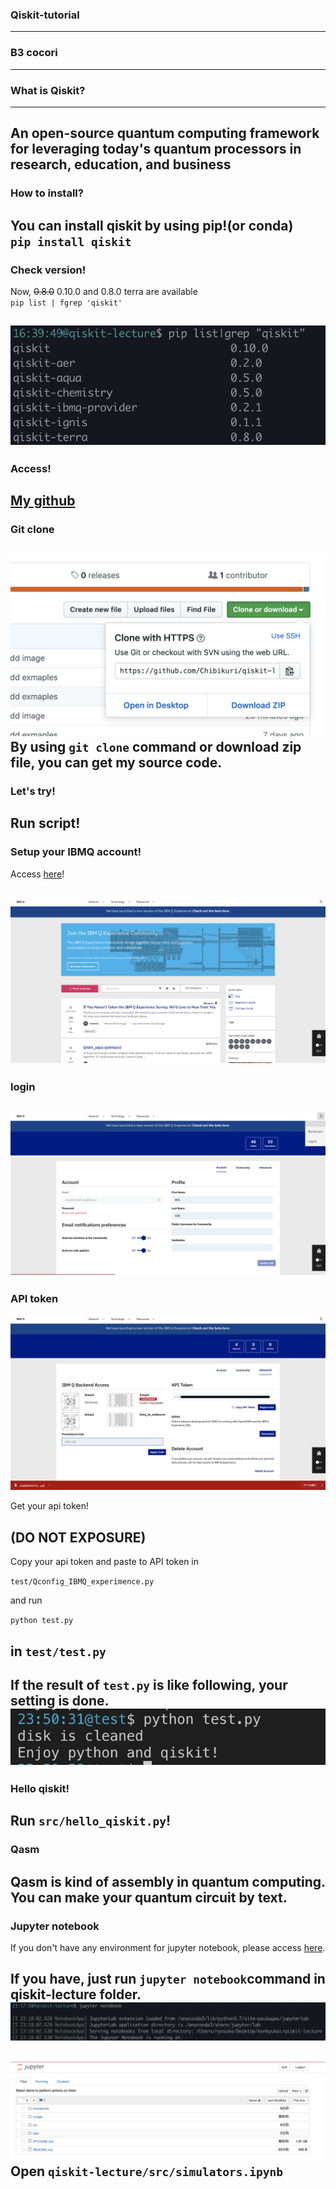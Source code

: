 ### Qiskit-tutorial

___

### B3 cocori

---

### What is Qiskit?
___
An open-source quantum computing framework for leveraging today's quantum processors in research, education, and business 
---
### How to install?
You can install qiskit by using pip!(or conda)  
`pip install qiskit`  
---
### **Check version!**  
Now, ~~0.8.0~~ 0.10.0 and 0.8.0 terra are available  
`pip list | fgrep 'qiskit'`  

![pipcheck](./image/qiskitversion.png)
---
### Access!
[My github](https://github.com/Chibikuri/qiskit-lecture)  
---
### Git clone
![gitclone](./image/gitclone.png)
By using `git clone` command or download zip file, you can get my source code.
---

### Let's try!
Run script!
---

### Setup your IBMQ account!

Access [here](https://quantumexperience.ng.bluemix.net/qx/community)!

![login](./image/ibmqx.png)
---

### login 

![log](./image/login.png)  
---

### API token

![api](./image/ap.png)

Get your api token!

(**DO NOT EXPOSURE**)  
---
Copy your api token and paste to API token in 

`test/Qconfig_IBMQ_experimence.py` 

and run  

`python test.py`

in `test/test.py`
---

If the result of `test.py` is like following, your setting is done.
![setting](./image/testresult.png)
---
### Hello qiskit!
Run `src/hello_qiskit.py`!  
---
### Qasm
Qasm is kind of assembly in quantum computing.  
You can make your quantum circuit by text.
---
### Jupyter notebook
If you don't have any environment for jupyter notebook, please access [here](https://colab.research.google.com/github/Chibikuri/qiskit-lecture/blob/master/src/simulators.ipynb).

If you have, just run `jupyter notebook`command in qiskit-lecture folder.
![jupyter](./image/jupytern.png) 
--- 
![notebook](./image/notebook.png)
Open `qiskit-lecture/src/simulators.ipynb`
---
